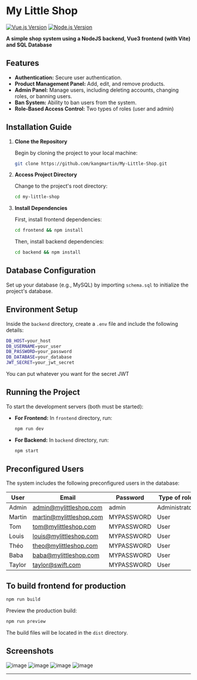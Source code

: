 
# My Little Shop

[![Vue.js Version](https://img.shields.io/badge/vue.js-3-brightgreen.svg)](https://vuejs.org/)
[![Node.js Version](https://img.shields.io/badge/node.js-%3E=20.0.0-brightgreen.svg)](https://nodejs.org/)

**A simple shop system using a NodeJS backend, Vue3 frontend (with Vite) and SQL Database** 

## Features
- **Authentication:** Secure user authentication.
- **Product Management Panel:** Add, edit, and remove products.
- **Admin Panel:** Manage users, including deleting accounts, changing roles, or banning users.
- **Ban System:** Ability to ban users from the system.
- **Role-Based Access Control:** Two types of roles (user and admin)


## Installation Guide

1. **Clone the Repository**
   
   Begin by cloning the project to your local machine:
   ```bash
   git clone https://github.com/kangmartin/My-Little-Shop.git
   ```

2. **Access Project Directory**

   Change to the project's root directory:
   ```bash
   cd my-little-shop
   ```

3. **Install Dependencies**

   First, install frontend dependencies:
   ```bash
   cd frontend && npm install
   ```
   Then, install backend dependencies:
   ```bash
   cd backend && npm install
   ```

## Database Configuration

Set up your database (e.g., MySQL) by importing `schema.sql` to initialize the project's database.

## Environment Setup

Inside the `backend` directory, create a `.env` file and include the following details:
```bash
DB_HOST=your_host
DB_USERNAME=your_user
DB_PASSWORD=your_password
DB_DATABASE=your_database
JWT_SECRET=your_jwt_secret
```
You can put whatever you want for the secret JWT
## Running the Project

To start the development servers (both must be started):

- **For Frontend:**
  In `frontend` directory, run:

  ```bash
  npm run dev
  ```
- **For Backend:**
  In `backend` directory, run:
  ```bash
  npm start
  ```

## Preconfigured Users

The system includes the following preconfigured users in the database:

| User  | Email               | Password    | Type of role |
|-------|---------------------|-------------|--------------|
| Admin | admin@mylittleshop.com | admin | Administrator|
| Martin| martin@mylittleshop.com | MYPASSWORD | User |
| Tom   | tom@mylittleshop.com   | MYPASSWORD | User |
| Louis | louis@mylittleshop.com | MYPASSWORD | User |
| Théo  | theo@mylittleshop.com  | MYPASSWORD | User |
| Baba  | baba@mylittleshop.com  | MYPASSWORD | User |
| Taylor| taylor@swift.com      | MYPASSWORD | User |


## To build frontend for production
   
   ```bash
   npm run build
   ```
   Preview the production build:
   ```bash
   npm run preview
   ```
   The build files will be located in the `dist` directory.

## Screenshots

![image](https://github.com/kangmartin/My-Little-Shop/assets/88689251/b191dd9c-3e22-4c02-b41a-cca808366549)
![image](https://github.com/kangmartin/My-Little-Shop/assets/88689251/2f254e1b-8035-4a5b-9113-621cb32ea58c)
![image](https://github.com/kangmartin/My-Little-Shop/assets/88689251/c87ac3a8-eee5-4d87-897f-eb2cd8b59c33)
![image](https://github.com/kangmartin/My-Little-Shop/assets/88689251/999bb214-c298-4df3-aa89-0d91a945c1c8)

---
